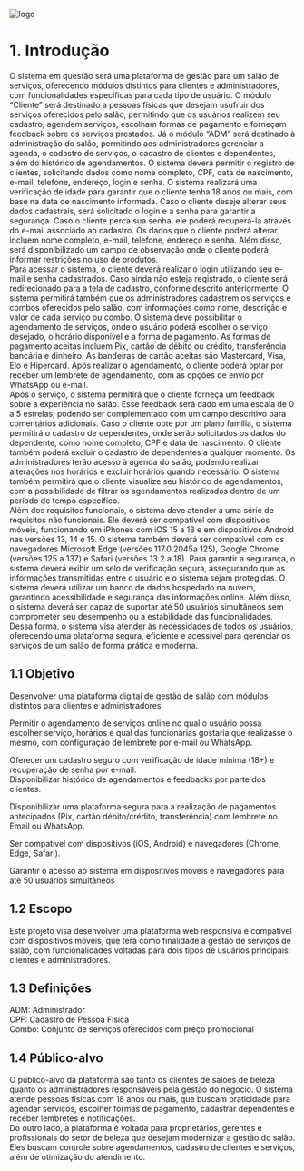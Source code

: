 ![logo](/images/logo.png)

# 1. Introdução

O sistema em questão será uma plataforma de gestão para um salão de serviços, oferecendo módulos distintos para clientes e administradores, com funcionalidades específicas para cada tipo de usuário. O módulo “Cliente” será destinado a pessoas físicas que desejam usufruir dos serviços oferecidos pelo salão, permitindo que os usuários realizem seu cadastro, agendem serviços, escolham formas de pagamento e forneçam feedback sobre os serviços prestados. Já o módulo “ADM” será destinado à administração do salão, permitindo aos administradores gerenciar a agenda, o cadastro de serviços, o cadastro de clientes e dependentes, além do histórico de agendamentos.
O sistema deverá permitir o registro de clientes, solicitando dados como nome completo, CPF, data de nascimento, e-mail, telefone, endereço, login e senha. O sistema realizará uma verificação de idade para garantir que o cliente tenha 18 anos ou mais, com base na data de nascimento informada. Caso o cliente deseje alterar seus dados cadastrais, será solicitado o login e a senha para garantir a segurança. Caso o cliente perca sua senha, ele poderá recuperá-la através do e-mail associado ao cadastro. Os dados que o cliente poderá alterar incluem nome completo, e-mail, telefone, endereço e senha. Além disso, será disponibilizado um campo de observação onde o cliente poderá informar restrições no uso de produtos.<br>
Para acessar o sistema, o cliente deverá realizar o login utilizando seu e-mail e senha cadastrados. Caso ainda não esteja registrado, o cliente será redirecionado para a tela de cadastro, conforme descrito anteriormente. O sistema permitirá também que os administradores cadastrem os serviços e combos oferecidos pelo salão, com informações como nome, descrição e valor de cada serviço ou combo.
O sistema deve possibilitar o agendamento de serviços, onde o usuário poderá escolher o serviço desejado, o horário disponível e a forma de pagamento. As formas de pagamento aceitas incluem Pix, cartão de débito ou crédito, transferência bancária e dinheiro. As bandeiras de cartão aceitas são Mastercard, Visa, Elo e Hipercard. Após realizar o agendamento, o cliente poderá optar por receber um lembrete de agendamento, com as opções de envio por WhatsApp ou e-mail.<br>
Após o serviço, o sistema permitirá que o cliente forneça um feedback sobre a experiência no salão. Esse feedback será dado em uma escala de 0 a 5 estrelas, podendo ser complementado com um campo descritivo para comentários adicionais. Caso o cliente opte por um plano família, o sistema permitirá o cadastro de dependentes, onde serão solicitados os dados do dependente, como nome completo, CPF e data de nascimento. O cliente também poderá excluir o cadastro de dependentes a qualquer momento.
Os administradores terão acesso à agenda do salão, podendo realizar alterações nos horários e excluir horários quando necessário. O sistema também permitirá que o cliente visualize seu histórico de agendamentos, com a possibilidade de filtrar os agendamentos realizados dentro de um período de tempo específico.<br>
Além dos requisitos funcionais, o sistema deve atender a uma série de requisitos não funcionais. Ele deverá ser compatível com dispositivos móveis, funcionando em iPhones com iOS 15 a 18 e em dispositivos Android nas versões 13, 14 e 15. O sistema também deverá ser compatível com os navegadores Microsoft Edge (versões 117.0.2045a 125), Google Chrome (versões 125 a 137) e Safari (versões 13.2 a 18). Para garantir a segurança, o sistema deverá exibir um selo de verificação segura, assegurando que as informações transmitidas entre o usuário e o sistema sejam protegidas. O sistema deverá utilizar um banco de dados hospedado na nuvem, garantindo acessibilidade e segurança das informações online. Além disso, o sistema deverá ser capaz de suportar até 50 usuários simultâneos sem comprometer seu desempenho ou a estabilidade das funcionalidades.
Dessa forma, o sistema visa atender às necessidades de todos os usuários, oferecendo uma plataforma segura, eficiente e acessível para gerenciar os serviços de um salão de forma prática e moderna.


## 1.1 Objetivo

Desenvolver uma plataforma digital de gestão de salão com módulos distintos para clientes e administradores <br>

Permitir o agendamento de serviços online no qual o usuário possa escolher serviço, horários e qual das funcionárias gostaria que realizasse o mesmo, com configuração de lembrete por e-mail ou WhatsApp.<br>

Oferecer um cadastro seguro com verificação de idade mínima (18+) e recuperação de senha por e-mail.
<br>
Disponibilizar histórico de agendamentos e feedbacks por parte dos clientes. <br>

Disponibilizar uma plataforma segura para a realização de pagamentos antecipados (Pix, cartão débito/crédito, transferência) com lembrete no Email ou WhatsApp.<br>

Ser compatível com dispositivos (iOS, Android) e navegadores (Chrome, Edge, Safari).<br>

Garantir o acesso ao sistema em dispositivos móveis e navegadores para até 50 usuários simultâneos<br>


## 1.2 Escopo

Este projeto visa desenvolver uma plataforma web responsiva e compatível com dispositivos móveis, que terá como finalidade à gestão de serviços de salão, com funcionalidades voltadas para dois tipos de usuários principais: clientes e administradores. 

## 1.3 Definições

ADM: Administrador<br>
CPF: Cadastro de Pessoa Física<br>
Combo: Conjunto de serviços oferecidos com preço promocional<br>

## 1.4 Público-alvo

O público-alvo da plataforma são tanto os clientes de salões de beleza quanto os administradores responsáveis pela gestão do negócio. O sistema atende pessoas físicas com 18 anos ou mais, que buscam praticidade para agendar serviços, escolher formas de pagamento, cadastrar dependentes e receber lembretes e notificações. <br>
Do outro lado, a plataforma é voltada para proprietários, gerentes e profissionais do setor de beleza que desejam modernizar a gestão do salão. Eles buscam controle sobre agendamentos, cadastro de clientes e serviços, além de otimização do atendimento. <br>
